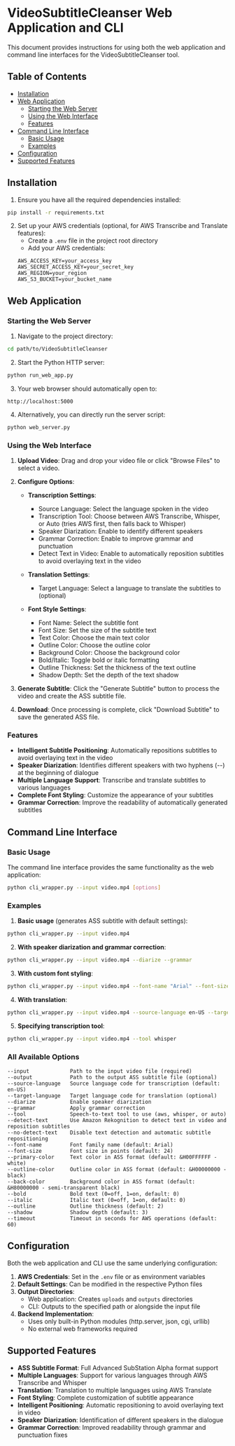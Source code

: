 # VideoSubtitleCleanser Web Application and CLI

This document provides instructions for using both the web application and command line interfaces for the VideoSubtitleCleanser tool.

## Table of Contents
- [Installation](#installation)
- [Web Application](#web-application)
  - [Starting the Web Server](#starting-the-web-server)
  - [Using the Web Interface](#using-the-web-interface)
  - [Features](#features)
- [Command Line Interface](#command-line-interface)
  - [Basic Usage](#basic-usage)
  - [Examples](#examples)
- [Configuration](#configuration)
- [Supported Features](#supported-features)

## Installation

1. Ensure you have all the required dependencies installed:

```bash
pip install -r requirements.txt
```

2. Set up your AWS credentials (optional, for AWS Transcribe and Translate features):
   - Create a `.env` file in the project root directory
   - Add your AWS credentials:
   ```
   AWS_ACCESS_KEY=your_access_key
   AWS_SECRET_ACCESS_KEY=your_secret_key
   AWS_REGION=your_region
   AWS_S3_BUCKET=your_bucket_name
   ```

## Web Application

### Starting the Web Server

1. Navigate to the project directory:
```bash
cd path/to/VideoSubtitleCleanser
```

2. Start the Python HTTP server:
```bash
python run_web_app.py
```

3. Your web browser should automatically open to:
```
http://localhost:5000
```

4. Alternatively, you can directly run the server script:
```bash
python web_server.py
```

### Using the Web Interface

1. **Upload Video**: Drag and drop your video file or click "Browse Files" to select a video.

2. **Configure Options**:
   - **Transcription Settings**:
     - Source Language: Select the language spoken in the video
     - Transcription Tool: Choose between AWS Transcribe, Whisper, or Auto (tries AWS first, then falls back to Whisper)
     - Speaker Diarization: Enable to identify different speakers
     - Grammar Correction: Enable to improve grammar and punctuation
     - Detect Text in Video: Enable to automatically reposition subtitles to avoid overlaying text in the video

   - **Translation Settings**:
     - Target Language: Select a language to translate the subtitles to (optional)

   - **Font Style Settings**:
     - Font Name: Select the subtitle font
     - Font Size: Set the size of the subtitle text
     - Text Color: Choose the main text color
     - Outline Color: Choose the outline color
     - Background Color: Choose the background color
     - Bold/Italic: Toggle bold or italic formatting
     - Outline Thickness: Set the thickness of the text outline
     - Shadow Depth: Set the depth of the text shadow

3. **Generate Subtitle**: Click the "Generate Subtitle" button to process the video and create the ASS subtitle file.

4. **Download**: Once processing is complete, click "Download Subtitle" to save the generated ASS file.

### Features

- **Intelligent Subtitle Positioning**: Automatically repositions subtitles to avoid overlaying text in the video
- **Speaker Diarization**: Identifies different speakers with two hyphens (--) at the beginning of dialogue
- **Multiple Language Support**: Transcribe and translate subtitles to various languages
- **Complete Font Styling**: Customize the appearance of your subtitles
- **Grammar Correction**: Improve the readability of automatically generated subtitles

## Command Line Interface

### Basic Usage

The command line interface provides the same functionality as the web application:

```bash
python cli_wrapper.py --input video.mp4 [options]
```

### Examples

1. **Basic usage** (generates ASS subtitle with default settings):
```bash
python cli_wrapper.py --input video.mp4
```

2. **With speaker diarization and grammar correction**:
```bash
python cli_wrapper.py --input video.mp4 --diarize --grammar
```

3. **With custom font styling**:
```bash
python cli_wrapper.py --input video.mp4 --font-name "Arial" --font-size 28 --primary-color "&H00FFFFFF" --bold 1
```

4. **With translation**:
```bash
python cli_wrapper.py --input video.mp4 --source-language en-US --target-language bn
```

5. **Specifying transcription tool**:
```bash
python cli_wrapper.py --input video.mp4 --tool whisper
```

### All Available Options

```
--input             Path to the input video file (required)
--output            Path to the output ASS subtitle file (optional)
--source-language   Source language code for transcription (default: en-US)
--target-language   Target language code for translation (optional)
--diarize           Enable speaker diarization
--grammar           Apply grammar correction
--tool              Speech-to-text tool to use (aws, whisper, or auto)
--detect-text       Use Amazon Rekognition to detect text in video and reposition subtitles
--no-detect-text    Disable text detection and automatic subtitle repositioning
--font-name         Font family name (default: Arial)
--font-size         Font size in points (default: 24)
--primary-color     Text color in ASS format (default: &H00FFFFFF - white)
--outline-color     Outline color in ASS format (default: &H00000000 - black)
--back-color        Background color in ASS format (default: &H80000000 - semi-transparent black)
--bold              Bold text (0=off, 1=on, default: 0)
--italic            Italic text (0=off, 1=on, default: 0)
--outline           Outline thickness (default: 2)
--shadow            Shadow depth (default: 3)
--timeout           Timeout in seconds for AWS operations (default: 60)
```

## Configuration

Both the web application and CLI use the same underlying configuration:

1. **AWS Credentials**: Set in the `.env` file or as environment variables
2. **Default Settings**: Can be modified in the respective Python files
3. **Output Directories**:
   - Web application: Creates `uploads` and `outputs` directories
   - CLI: Outputs to the specified path or alongside the input file
4. **Backend Implementation**:
   - Uses only built-in Python modules (http.server, json, cgi, urllib)
   - No external web frameworks required

## Supported Features

- **ASS Subtitle Format**: Full Advanced SubStation Alpha format support
- **Multiple Languages**: Support for various languages through AWS Transcribe and Whisper
- **Translation**: Translation to multiple languages using AWS Translate
- **Font Styling**: Complete customization of subtitle appearance
- **Intelligent Positioning**: Automatic repositioning to avoid overlaying text in video
- **Speaker Diarization**: Identification of different speakers in the dialogue
- **Grammar Correction**: Improved readability through grammar and punctuation fixes
